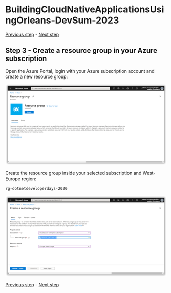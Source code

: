 # BuildingCloudNativeApplicationsUsingOrleans-DevSum-2023

[Previous step](../step-02/README.md) - [Next step](../step-04/README.md)

## Step 3 - Create a resource group in your Azure subscription

Open the Azure Portal, login with your Azure subscription account and create a new resource group:

![dotnet new](sshot-18.png)

Create the resource group inside your selected subscription and West-Europe region:

```
rg-dotnetdeveloperdays-2020
```

![dotnet new](sshot-19.png)

[Previous step](../step-02/README.md) - [Next step](../step-04/README.md)
